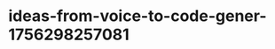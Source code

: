 # ideas-from-voice-to-code-gener-1756298257081
```json [ { "title": "Voice-Driven API Builder", "description": "أداة تسمح للمستخدمين بإنشاء واجهات برمجة التطبيقات (APIs) من خلال الأوامر الصوتية، مما يسهل على المطورين بناء واجهاتهم بسرعة.", "mvp_plan": "استخدام مكتبة التعرف على الصوت لتحويل الأوامر الصوتية إلى نص، ثم استخدام هذا النص لإنشاء هيكل أساسي لواجهة برمجة التطبيقات. يمكن استخدام إطار...
